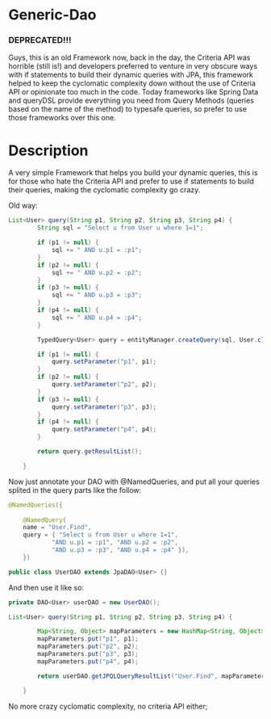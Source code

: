 # Generic-Dao

### DEPRECATED!!!

Guys, this is an old Framework now, back in the day, the Criteria API was horrible (still is!) and developers preferred to venture in very obscure ways with if statements to build their dynamic queries with JPA, this framework helped to keep the cyclomatic complexity down without the use of Criteria API or opinionate too much in the code. 
Today frameworks like Spring Data and queryDSL provide everything you need from Query Methods (queries based on the name of the method) to typesafe queries, so prefer to use those frameworks over this one.

# Description

A very simple Framework that helps you build your dynamic queries, this is for those who hate the Criteria API and prefer to use if statements to build their queries, making the cyclomatic complexity go crazy.


Old way:

```java
List<User> query(String p1, String p2, String p3, String p4) {
		String sql = "Select u from User u where 1=1";

		if (p1 != null) {
			sql += " AND u.p1 = :p1";
		}
		if (p2 != null) {
			sql += " AND u.p2 = :p2";
		}
		if (p3 != null) {
			sql += " AND u.p3 = :p3";
		}
		if (p4 != null) {
			sql += " AND u.p4 = :p4";
		}

		TypedQuery<User> query = entityManager.createQuery(sql, User.class);

		if (p1 != null) {
			query.setParameter("p1", p1);
		}
		if (p2 != null) {
			query.setParameter("p2", p2);
		}
		if (p3 != null) {
			query.setParameter("p3", p3);
		}
		if (p4 != null) {
			query.setParameter("p4", p4);
		}

		return query.getResultList();

	}
```
Now just annotate your DAO with @NamedQueries, and put all your queries splited in the query parts like the follow:

```java
@NamedQueries({
	
	@NamedQuery(
	name = "User.Find", 
	query = { "Select u from User u where 1=1",
			"AND u.p1 = :p1", "AND u.p2 = :p2",
			"AND u.p3 = :p3", "AND u.p4 = :p4" }),
	})

public class UserDAO extends JpaDAO<User> {}

```
And then use it like so:
```java
private DAO<User> userDAO = new UserDAO();

List<User> query(String p1, String p2, String p3, String p4) {

		Map<String, Object> mapParameters = new HashMap<String, Object>();
		mapParameters.put("p1", p1);
		mapParameters.put("p2", p2);
		mapParameters.put("p3", p3);
		mapParameters.put("p4", p4);

		return userDAO.getJPQLQueryResultList("User.Find", mapParameters, User.class);

	}
```

No more crazy cyclomatic complexity, no criteria API either;
